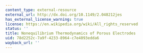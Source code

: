 ```yaml
---
content_type: external-resource
external_url: http://dx.doi.org/10.1149/2.048212jes
has_external_license_warning: true
license: https://en.wikipedia.org/wiki/All_rights_reserved
status: ''
title: Nonequilibrium Thermodynamics of Porous Electrodes
uid: 78d2252c-7a9f-4233-8964-c7e4093edda6
wayback_url: ''
---
```

